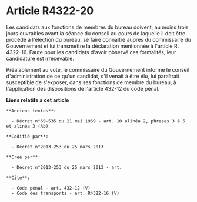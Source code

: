 # Article R4322-20

Les candidats aux fonctions de membres du bureau doivent, au moins trois jours ouvrables avant la séance du conseil au cours
de laquelle il doit être procédé à l'élection du bureau, se faire connaître auprès du commissaire du Gouvernement et lui
transmettre la déclaration mentionnée à l'article R. 4322-16. Faute pour les candidats d'avoir observé ces formalités, leur
candidature est irrecevable. 

Préalablement au vote, le commissaire du Gouvernement informe le conseil d'administration de ce qu'un candidat, s'il venait à
être élu, lui paraîtrait susceptible de s'exposer, dans ses fonctions de membre du bureau, à l'application des dispositions
de l'article 432-12 du code pénal.

**Liens relatifs à cet article**

	**Anciens textes**:

	  - Décret n°69-535 du 21 mai 1969 - art. 10 alinéa 2, phrases 3 à 5 et alinéa 3 (Ab)

	**Codifié par**:

	  - Décret n°2013-253 du 25 mars 2013

	**Créé par**:

	  - Décret n°2013-253 du 25 mars 2013 - art.

	**Cite**:

	  - Code pénal - art. 432-12 (V)
	  - Code des transports - art. R4322-16 (V)

